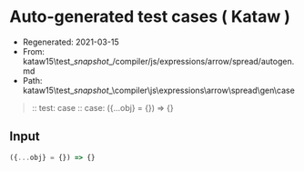 # Auto-generated test cases ( Kataw )
- Regenerated: 2021-03-15
- From: kataw15\test\__snapshot__/compiler/js/expressions/arrow/spread/autogen.md
- Path: kataw15\test\__snapshot__\compiler\js\expressions\arrow\spread\gen\case
> :: test: case
> :: case: ({...obj} = {}) => {}
## Input

`````js
({...obj} = {}) => {}
`````
